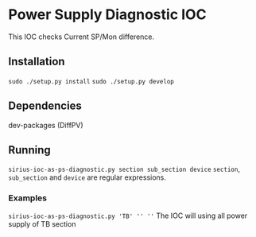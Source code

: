 # Power Supply Diagnostic IOC
This IOC checks Current SP/Mon difference.

## Installation
`sudo ./setup.py install`
`sudo ./setup.py develop`

## Dependencies
dev-packages (DiffPV)

## Running
`sirius-ioc-as-ps-diagnostic.py section sub_section device`
`section`, `sub_section` and `device` are regular expressions.
### Examples
`sirius-ioc-as-ps-diagnostic.py 'TB' '' ''` The IOC will using all power supply of TB section